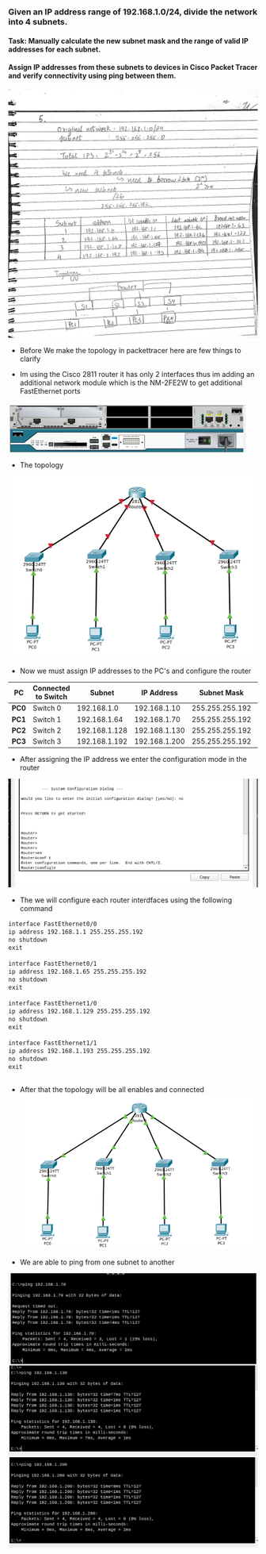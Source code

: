 ###  Given an IP address range of 192.168.1.0/24, divide the network into 4 subnets.
#### Task: Manually calculate the new subnet mask and the range of valid IP addresses for each subnet. 
#### Assign IP addresses from these subnets to devices in Cisco Packet Tracer and verify connectivity using ping between them.


![](images/5_1.jpeg)


- Before We make the topology in packettracer here are few things to clarify


- Im using the Cisco 2811 router it has only 2 interfaces thus im adding an additional network module which is the NM-2FE2W to get additional FastEthernet ports


![alt text](images/5_2.png)


- The topology

![alt text](images/5_3.png)



- Now we must assign IP addresses to the PC's and configure the router 


| **PC**  | **Connected to Switch** | **Subnet**           | **IP Address**    | **Subnet Mask**     | **Default Gateway**  |
|---------|--------------------|-------------------|----------------|------------------|------------------|
| **PC0** | Switch 0          | 192.168.1.0   | 192.168.1.10   | 255.255.255.192  | 192.168.1.1      |
| **PC1** | Switch 1          | 192.168.1.64  | 192.168.1.70   | 255.255.255.192  | 192.168.1.65     |
| **PC2** | Switch 2          | 192.168.1.128 | 192.168.1.130  | 255.255.255.192  | 192.168.1.129    |
| **PC3** | Switch 3          | 192.168.1.192 | 192.168.1.200  | 255.255.255.192  | 192.168.1.193    |



- After assigning the IP address we enter the configuration mode in the router 

![alt text](images/5_4.png)

- The we will configure each router interdfaces using the following command

```
interface FastEthernet0/0
ip address 192.168.1.1 255.255.255.192
no shutdown
exit

interface FastEthernet0/1
ip address 192.168.1.65 255.255.255.192
no shutdown
exit

interface FastEthernet1/0
ip address 192.168.1.129 255.255.255.192
no shutdown
exit

interface FastEthernet1/1
ip address 192.168.1.193 255.255.255.192
no shutdown
exit


```
- After that the topology will be all enables and connected
![alt text](images/5_5.png)



- We are able to ping from one subnet to another

![alt text](images/5_6.png)
![alt text](images/5_7.png)
![alt text](images/5_8.png)